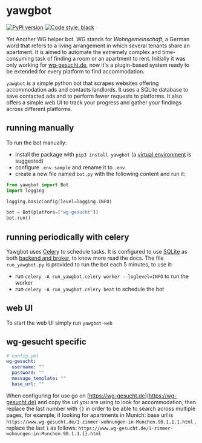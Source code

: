 # yawgbot

[![PyPI version](https://badge.fury.io/py/yawgbot.svg)](https://badge.fury.io/py/yawgbot) [![Code style: black](https://img.shields.io/badge/code%20style-black-000000.svg)](https://github.com/psf/black)

Yet Another WG helper bot. WG stands for *Wohngemeinschaft*, a German word that refers to a living arrangement in which
several tenants share an apartment. It is aimed to automate the extremely complex and time-consuming task of finding a
room or an apartment to rent. Initially it was only working for [wg-gesucht.de](https://wg-gesucht.de), now it's a
plugin-based system ready to be extended for every platform to find accommodation.

`yawgbot` is a simple python bot that scrapes websites offering accommodation ads and contacts landlords. It uses a
SQLite database to save contacted ads and to perform fewer requests to platforms. It also offers a simple web UI to
track your progress and gather your findings across different platforms.

[//]: # (## configuration)

[//]: # ()

[//]: # (## creating a plugin)

[//]: # ()

[//]: # (## running periodically)

[//]: # ()

[//]: # (## instructions)

## running manually

To run the bot manually:

+ install the package with `pip3 install yawgbot` (a [virtual environment](https://docs.python.org/3/tutorial/venv.html)
  is suggested)
+ configure `.env.sample` and rename it to `.env`
+ create a new file named `bot.py` with the following content and run it:

```python
from yawgbot import Bot
import logging

logging.basicConfig(level=logging.INFO)

bot = Bot(platfors=["wg-gesucht"])
bot.run()
```

## running periodically with celery

Yawgbot uses [Celery](https://docs.celeryq.dev/en/stable/) to schedule tasks. It is
configured to use [SQLite](https://sqlite.org) as
both [backend and broker](https://docs.celeryq.dev/en/stable/getting-started/backends-and-brokers/index.html), to know
more read the docs. The file `run_yawgbot.py` is provided to run the bot each 5 minutes, to use it:

- run `celery -A run_yawgbot.celery worker --loglevel=INFO` to run the worker
- run `celery -A run_yawgbot.celery beat` to schedule the bot

## web UI

To start the web UI simply run `yawgbot-web`

## wg-gesucht specific

```yml
# config.yml
wg-gesucht:
  username: ""
  password: ""
  message_template: ""
  base_url: ""
```
When configuring for use go on [https://wg-gesucht.de](https://wg-gesucht.de) and copy the url you are using to look for
accommodation, then replace the last number with `{}` in order to be able to search across multiple pages, for example,
if looking for apartments in Munich: base url is `https://www.wg-gesucht.de/1-zimmer-wohnungen-in-Munchen.90.1.1.1.html`
, replace the last `1` as follows: `https://www.wg-gesucht.de/1-zimmer-wohnungen-in-Munchen.90.1.1.{}.html`
